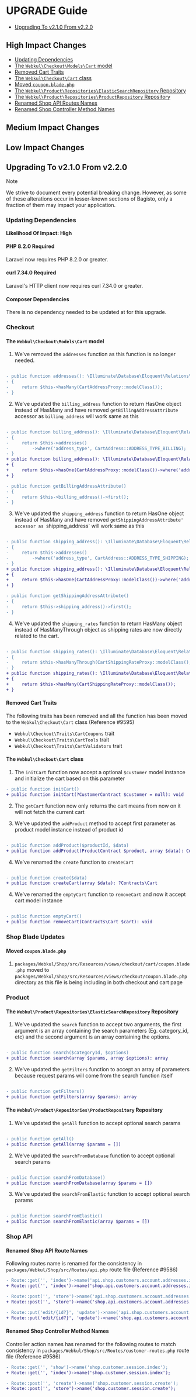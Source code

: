 # UPGRADE Guide

- [Upgrading To v2.1.0 From v2.2.0](#upgrade-2.2.0)

<a name="high-impact-changes"></a>
## High Impact Changes

<div class="content-list" markdown="1">

- [Updating Dependencies](#updating-dependencies)
- [The `Webkul\Checkout\Models\Cart` model](#the-cart-model)
- [Removed Cart Traits](#removed-cart-traits)
- [The `Webkul\Checkout\Cart` class](#the-cart-class)
- [Moved `coupon.blade.php`](#moved-coupon-blade)
- [The `Webkul\Product\Repositories\ElasticSearchRepository` Repository](#the-elastic-search-repository)
- [The `Webkul\Product\Repositories\ProductRepository` Repository](#the-product-repository)
- [Renamed Shop API Routes Names](#renamed-shop-api-routes-names)
- [Renamed Shop Controller Method Names](#renamed-shop-controller-method-names)

</div>

<a name="medium-impact-changes"></a>
## Medium Impact Changes

<div class="content-list" markdown="1">
</div>

<a name="low-impact-changes"></a>
## Low Impact Changes

<div class="content-list" markdown="1">
</div>


<a name="upgrade-2.2.0"></a>
## Upgrading To v2.1.0 From v2.2.0

> [!NOTE]
> We strive to document every potential breaking change. However, as some of these alterations occur in lesser-known sections of Bagisto, only a fraction of them may impact your application.



<a name="updating-dependencies"></a>
### Updating Dependencies

**Likelihood Of Impact: High**

#### PHP 8.2.0 Required

Laravel now requires PHP 8.2.0 or greater.

#### curl 7.34.0 Required

Laravel's HTTP client now requires curl 7.34.0 or greater.

#### Composer Dependencies

There is no dependency needed to be updated at for this upgrade.

<div class="content-list" markdown="1">
</div>



<a name="checkout"></a>
### Checkout

<a name="the-cart-model"></a>
#### The `Webkul\Checkout\Models\Cart` model

1. We've removed the `addresses` function as this function is no longer needed.

```diff

- public function addresses(): \Illuminate\Database\Eloquent\Relations\HasMany
- {
-     return $this->hasMany(CartAddressProxy::modelClass());
- }

```

2. We've updated the `billing_address` function to return HasOne object instead of HasMany and have removed `getBillingAddressAttribute` accessor as `billing_address` will work same as this

```diff

- public function billing_address(): \Illuminate\Database\Eloquent\Relations\HasMany
- {
-     return $this->addresses()
-         ->where('address_type', CartAddress::ADDRESS_TYPE_BILLING);
- }
+ public function billing_address(): \Illuminate\Database\Eloquent\Relations\HasOne
+ {
+     return $this->hasOne(CartAddressProxy::modelClass())->where('address_type', CartAddress::ADDRESS_TYPE_BILLING);
+ }

- public function getBillingAddressAttribute()
- {
-     return $this->billing_address()->first();
- }

```

3. We've updated the `shipping_address` function to return HasOne object instead of HasMany and have removed `getShippingAddressAttribute' accessor as `shipping_address` will work same as this

```diff

- public function shipping_address(): \Illuminate\Database\Eloquent\Relations\HasMany
- {
-     return $this->addresses()
-         ->where('address_type', CartAddress::ADDRESS_TYPE_SHIPPING);
- }
+ public function shipping_address(): \Illuminate\Database\Eloquent\Relations\HasOne
+ {
+     return $this->hasOne(CartAddressProxy::modelClass())->where('address_type', CartAddress::ADDRESS_TYPE_SHIPPING);
+ }

- public function getShippingAddressAttribute()
- {
-     return $this->shipping_address()->first();
- }

```

4. We've updated the `shipping_rates` function to return HasMany object instead of HasManyThrough object as shipping rates are now directly related to the cart.

```diff

- public function shipping_rates(): \Illuminate\Database\Eloquent\Relations\HasManyThrough
- {
-     return $this->hasManyThrough(CartShippingRateProxy::modelClass(), CartAddressProxy::modelClass(), 'cart_id', 'cart_address_id');
- }
+ public function shipping_rates(): \Illuminate\Database\Eloquent\Relations\HasMany
+ {
+     return $this->hasMany(CartShippingRateProxy::modelClass());
+ }

```


<a name="removed-cart-traits"></a>
#### Removed Cart Traits

The following traits has been removed and all the function has been moved to the `Webkul\Checkout\Cart` class (Reference #9595)

<div class="content-list" markdown="1">

- `Webkul\Checkout\Traits\CartCoupons` trait
- `Webkul\Checkout\Traits\CartTools` trait
- `Webkul\Checkout\Traits\CartValidators` trait

</div>


<a name="the-cart-class"></a>
#### The `Webkul\Checkout\Cart` class

1. The `initCart` function now accept a optional `$customer` model instance and initialize the cart based on this parameter


```diff
- public function initCart()
+ public function initCart(?CustomerContract $customer = null): void

```

2. The `getCart` function now only returns the cart means from now on it will not fetch the current cart

3. We've updated the `addProduct` method to accept first parameter as product model instance instead of product id

```diff

- public function addProduct($productId, $data)
+ public function addProduct(ProductContract $product, array $data): Contracts\Cart|\Exception

```

4. We've renamed the `create` function to `createCart`

```diff

- public function create($data)
+ public function createCart(array $data): ?Contracts\Cart

```

4. We've renamed the `emptyCart` function to `removeCart` and now it accept cart model instance

```diff

- public function emptyCart()
+ public function removeCart(Contracts\Cart $cart): void

```



<a name="shop-blade-updates"></a>
### Shop Blade Updates

<a name="moved-coupon-blade"></a>
#### Moved `coupon.blade.php`

1. `packages/Webkul/Shop/src/Resources/views/checkout/cart/coupon.blade.php` moved to `packages/Webkul/Shop/src/Resources/views/checkout/coupon.blade.php` directory as this file is being including in both checkout and cart page



<a name="product"></a>
### Product

<a name="the-elastic-search-repository"></a>
#### The `Webkul\Product\Repositories\ElasticSearchRepository` Repository

1. We've updated the `search` function to accept two arguments, the first argument is an array containing the search parameters (Eg. category_id, etc) and the second argument is an array containing the options.

```diff

- public function search($categoryId, $options)
+ public function search(array $params, array $options): array

```

2.  We've updated the `getFilters` function to accept an array of parameters because request params will come from the search function itself

```diff

- public function getFilters()
+ public function getFilters(array $params): array

```


<a name="the-product-repository"></a>
#### The `Webkul\Product\Repositories\ProductRepository` Repository

1. We've updated the `getAll` function to accept optional search params

```diff

- public function getAll()
+ public function getAll(array $params = [])

```

2. We've updated the `searchFromDatabase` function to accept optional search params

```diff

- public function searchFromDatabase()
+ public function searchFromDatabase(array $params = [])

```

3. We've updated the `searchFromElastic` function to accept optional search params

```diff

- public function searchFromElastic()
+ public function searchFromElastic(array $params = [])

```



<a name="shop-api"></a>
### Shop API

<a name="renamed-shop-api-routes-names"></a>
#### Renamed Shop API Route Names

Following routes name is renamed for the consistency in `packages/Webkul/Shop/src/Routes/api.php` route file (Reference #9586)


```diff
- Route::get('', 'index')->name('api.shop.customers.account.addresses.index');
+ Route::get('', 'index')->name('shop.api.customers.account.addresses.index');

- Route::post('', 'store')->name('api.shop.customers.account.addresses.store');
+ Route::post('', 'store')->name('shop.api.customers.account.addresses.store');

- Route::put('edit/{id?}', 'update')->name('api.shop.customers.account.addresses.update');
+ Route::put('edit/{id?}', 'update')->name('shop.api.customers.account.addresses.update');
```

<a name="renamed-shop-controller-method-names"></a>
#### Renamed Shop Controller Method Names

Controller action names has renamed for the following routes to match consistency in `packages/Webkul/Shop/src/Routes/customer-routes.php` route file (Reference #9586)

```diff
- Route::get('', 'show')->name('shop.customer.session.index');
+ Route::get('', 'index')->name('shop.customer.session.index');

- Route::post('', 'create')->name('shop.customer.session.create');
+ Route::post('', 'store')->name('shop.customer.session.create');

```